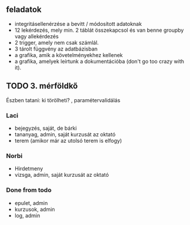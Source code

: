 ## feladatok

- integritásellenérzése a bevitt / módosított adatoknak
- 12 lekérdezés, mely min. 2 táblát összekapcsol és van benne groupby vagy allekérdezés
- 2 trigger, amely nem csak számlál.
- 3 tárolt függvény az adatbázisban
- a grafika, amik a követelményekhez kellenek
- a grafika, amelyek leírtunk a dokumentációba (don't go too crazy with it).

## TODO 3. mérföldkő

Észben tatani:
ki törölheti? , paramétervalidálás

### Laci

- bejegyzés, saját, de bárki
- tananyag, admin, saját kurzusát az oktató
- terem (amikor már az utolsó terem is elfogy)

### Norbi

- Hirdetmeny
- vizsga, admin, saját kurzusát az oktató

### Done from todo

- epulet, admin
- kurzusok, admin
- log, admin
